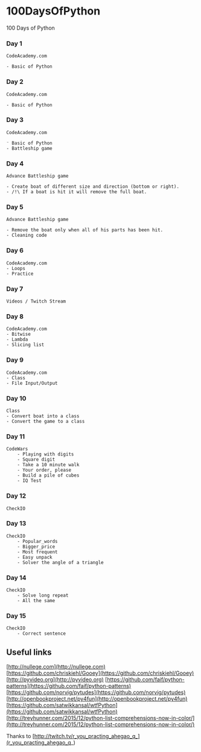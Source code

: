 # 100DaysOfPython
100 Days of Python

### Day 1
    CodeAcademy.com

    - Basic of Python

### Day 2
    CodeAcademy.com

    - Basic of Python

### Day 3
    CodeAcademy.com

    ⁻ Basic of Python
    - Battleship game
### Day 4
    Advance Battleship game

    - Create boat of different size and direction (bottom or right).
    - /!\ If a boat is hit it will remove the full boat.

### Day 5
    Advance Battleship game

    - Remove the boat only when all of his parts has been hit.
    - Cleaning code

### Day 6
    CodeAcademy.com
    - Loops
    - Practice

### Day 7
    Videos / Twitch Stream

### Day 8
    CodeAcademy.com
    - Bitwise
    - Lambda
    - Slicing list

### Day 9
    CodeAcademy.com
    - Class
    - File Input/Output

### Day 10
    Class
    - Convert boat into a class
    - Convert the game to a class

### Day 11
    CodeWars
        - Playing with digits
        - Square digit
        - Take a 10 minute walk
        - Your order, please
        - Build a pile of cubes
        - IQ Test

### Day 12
    CheckIO

### Day 13
    CheckIO
        - Popular_words
        - Bigger_price
        - Most frequent
        - Easy unpack
        - Solver the angle of a triangle

### Day 14
    CheckIO
        - Solve long repeat
        - All the same

### Day 15
    CheckIO
        - Correct sentence

## Useful links
[http://nullege.com](http://nullege.com)
[https://github.com/chriskiehl/Gooey](https://github.com/chriskiehl/Gooey)
[http://pyvideo.org](http://pyvideo.org)
[https://github.com/faif/python-patterns](https://github.com/faif/python-patterns)
[https://github.com/norvig/pytudes](https://github.com/norvig/pytudes)
[http://openbookproject.net/py4fun](http://openbookproject.net/py4fun)
[https://github.com/satwikkansal/wtfPython](https://github.com/satwikkansal/wtfPython)
[http://treyhunner.com/2015/12/python-list-comprehensions-now-in-color/](http://treyhunner.com/2015/12/python-list-comprehensions-now-in-color/)

Thanks to [http://twitch.tv/r_you_practing_ahegao_q_](r_you_practing_ahegao_q_)
